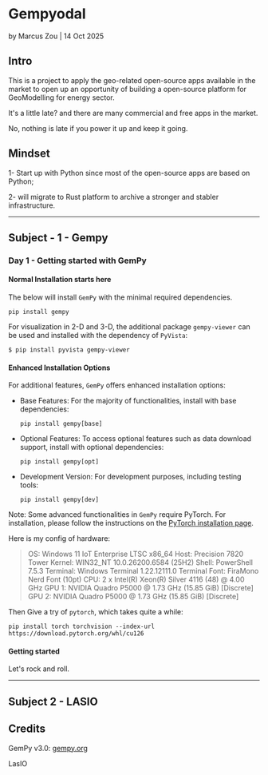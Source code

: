 # Gempyodal

by Marcus Zou | 14 Oct 2025



## Intro

This is a project to apply the geo-related open-source apps available in the market to open up an opportunity of building a open-source platform for GeoModelling for energy sector.

It's a little late? and there are many commercial and free apps in the market.

No, nothing is late if you power it up and keep it going.



## Mindset

1- Start up with Python since most of the open-source apps are based on Python;

2- will migrate to Rust platform to archive a stronger and stabler infrastructure.



----

## Subject - 1 - Gempy

### Day 1 - Getting started with GemPy

#### Normal Installation starts here

The below will install `GemPy` with the minimal required dependencies.

```shell
pip install gempy
```

For visualization in 2-D and 3-D, the additional package `gempy-viewer` can be used and installed with the dependency of `PyVista`:

```
$ pip install pyvista gempy-viewer
```

#### Enhanced Installation Options

For additional features, `GemPy` offers enhanced installation options:

- Base Features: For the majority of functionalities, install with base dependencies:

  ```
  pip install gempy[base]
  ```

- Optional Features: To access optional features such as data download support, install with optional dependencies:

  ```
  pip install gempy[opt]
  ```

- Development Version: For development purposes, including testing tools:

  ```
  pip install gempy[dev]
  ```

Note: Some advanced functionalities in `GemPy` require PyTorch. For installation, please follow the instructions on the [PyTorch installation page](https://pytorch.org/get-started/locally/).

Here is my config of hardware:

> OS: Windows 11 IoT Enterprise LTSC x86_64
> Host: Precision 7820 Tower
> Kernel: WIN32_NT 10.0.26200.6584 (25H2)
> Shell: PowerShell 7.5.3
> Terminal: Windows Terminal 1.22.12111.0
> Terminal Font: FiraMono Nerd Font (10pt)
> CPU: 2 x Intel(R) Xeon(R) Silver 4116 (48) @ 4.00 GHz
> GPU 1: NVIDIA Quadro P5000 @ 1.73 GHz (15.85 GiB) [Discrete]
> GPU 2: NVIDIA Quadro P5000 @ 1.73 GHz (15.85 GiB) [Discrete]



Then Give a try of `pytorch`, which takes quite a while:

```shell
pip install torch torchvision --index-url https://download.pytorch.org/whl/cu126
```



#### Getting started

Let's rock and roll.



----

## Subject 2 - LASIO



## Credits

GemPy v3.0: [gempy.org](https://gempy.org)

LasIO